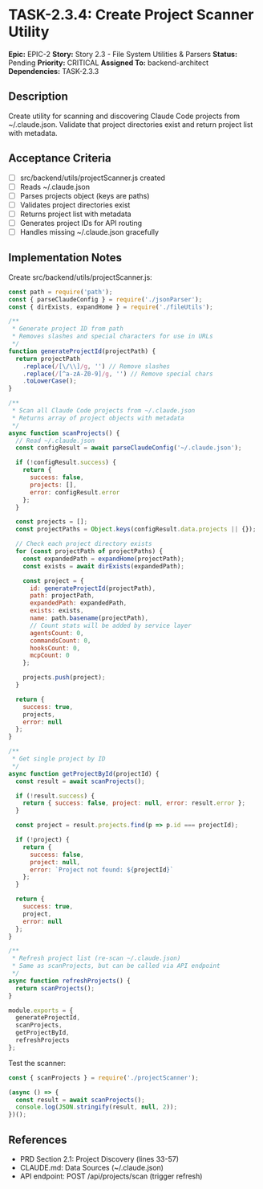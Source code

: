 # TASK-2.3.4: Create Project Scanner Utility

**Epic:** EPIC-2
**Story:** Story 2.3 - File System Utilities & Parsers
**Status:** Pending
**Priority:** CRITICAL
**Assigned To:** backend-architect
**Dependencies:** TASK-2.3.3

## Description

Create utility for scanning and discovering Claude Code projects from ~/.claude.json. Validate that project directories exist and return project list with metadata.

## Acceptance Criteria

- [ ] src/backend/utils/projectScanner.js created
- [ ] Reads ~/.claude.json
- [ ] Parses projects object (keys are paths)
- [ ] Validates project directories exist
- [ ] Returns project list with metadata
- [ ] Generates project IDs for API routing
- [ ] Handles missing ~/.claude.json gracefully

## Implementation Notes

Create src/backend/utils/projectScanner.js:

```javascript
const path = require('path');
const { parseClaudeConfig } = require('./jsonParser');
const { dirExists, expandHome } = require('./fileUtils');

/**
 * Generate project ID from path
 * Removes slashes and special characters for use in URLs
 */
function generateProjectId(projectPath) {
  return projectPath
    .replace(/[\/\\]/g, '') // Remove slashes
    .replace(/[^a-zA-Z0-9]/g, '') // Remove special chars
    .toLowerCase();
}

/**
 * Scan all Claude Code projects from ~/.claude.json
 * Returns array of project objects with metadata
 */
async function scanProjects() {
  // Read ~/.claude.json
  const configResult = await parseClaudeConfig('~/.claude.json');

  if (!configResult.success) {
    return {
      success: false,
      projects: [],
      error: configResult.error
    };
  }

  const projects = [];
  const projectPaths = Object.keys(configResult.data.projects || {});

  // Check each project directory exists
  for (const projectPath of projectPaths) {
    const expandedPath = expandHome(projectPath);
    const exists = await dirExists(expandedPath);

    const project = {
      id: generateProjectId(projectPath),
      path: projectPath,
      expandedPath: expandedPath,
      exists: exists,
      name: path.basename(projectPath),
      // Count stats will be added by service layer
      agentsCount: 0,
      commandsCount: 0,
      hooksCount: 0,
      mcpCount: 0
    };

    projects.push(project);
  }

  return {
    success: true,
    projects,
    error: null
  };
}

/**
 * Get single project by ID
 */
async function getProjectById(projectId) {
  const result = await scanProjects();

  if (!result.success) {
    return { success: false, project: null, error: result.error };
  }

  const project = result.projects.find(p => p.id === projectId);

  if (!project) {
    return {
      success: false,
      project: null,
      error: `Project not found: ${projectId}`
    };
  }

  return {
    success: true,
    project,
    error: null
  };
}

/**
 * Refresh project list (re-scan ~/.claude.json)
 * Same as scanProjects, but can be called via API endpoint
 */
async function refreshProjects() {
  return scanProjects();
}

module.exports = {
  generateProjectId,
  scanProjects,
  getProjectById,
  refreshProjects
};
```

Test the scanner:
```javascript
const { scanProjects } = require('./projectScanner');

(async () => {
  const result = await scanProjects();
  console.log(JSON.stringify(result, null, 2));
})();
```

## References

- PRD Section 2.1: Project Discovery (lines 33-57)
- CLAUDE.md: Data Sources (~/.claude.json)
- API endpoint: POST /api/projects/scan (trigger refresh)
